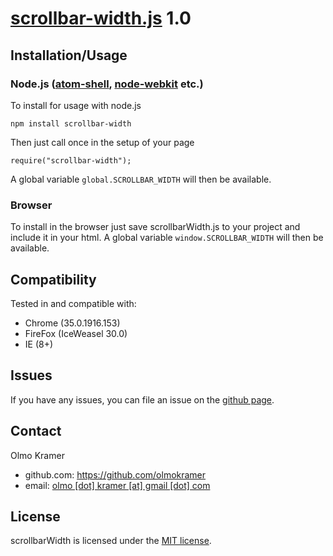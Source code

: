 # [scrollbar-width.js](https://github.com/olmokramer/scrollbar-width.js) 1.0

## <a name="installation-usage"></a>Installation/Usage

### Node.js ([atom-shell](https://github.com/atom/atom-shell), [node-webkit](https://github.com/rogerwang/node-webkit) etc.)

To install for usage with node.js

    npm install scrollbar-width

Then just call once in the setup of your page

    require("scrollbar-width");

A global variable `global.SCROLLBAR_WIDTH` will then be available.

### Browser

To install in the browser just save scrollbarWidth.js to your project and include it in your html.
A global variable `window.SCROLLBAR_WIDTH` will then be available.

## <a name="compatibility"></a>Compatibility

Tested in and compatible with:
- Chrome (35.0.1916.153)
- FireFox (IceWeasel 30.0)
- IE (8+)

## <a name="issues"></a>Issues

If you have any issues, you can file an issue on the
[github page](https://github.com/olmokramer/scrollbar-width.js/issues).


## <a name="contact"></a>Contact
Olmo Kramer
- github.com: https://github.com/olmokramer
- email: [olmo [dot] kramer [at] gmail [dot] com](mailto:olmo.kramer@gmail.com)

## <a name="license"></a>License

scrollbarWidth is licensed under the [MIT license](LICENSE).
